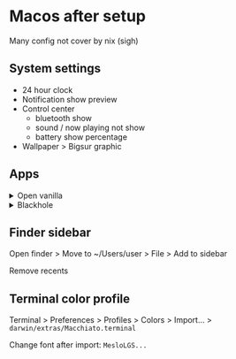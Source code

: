 # Macos after setup

Many config not cover by nix (sigh) 

## System settings

- 24 hour clock
- Notification show preview
- Control center 
    - bluetooth show
    - sound / now playing not show
    - battery show percentage
- Wallpaper > Bigsur graphic

## Apps

<details>
  <summary>Open vanilla</summary>
  
    System settings > Input method > + > Openvanilla
</details>

<details>
  <summary>Blackhole</summary>

    1. Install Blackhole audio plugin.

    2. Open audio midi app

    3. Make a new aggregate device

    4. Add blackhole input and your mic (let’s say your MacBook mic)

    5. Make a new multi output

    6. Add blackhole and your speaker (macs speaker)

    7. Quit the Audio MIDI app

    8. Cmd click on sound module in control center and change output and input to the new output and input we just made.
</details>

## Finder sidebar

Open finder > Move to ~/Users/user > File > Add to sidebar

Remove recents

## Terminal color profile

Terminal > Preferences > Profiles > Colors > Import... > `darwin/extras/Macchiato.terminal`

Change font after import: `MesloLGS...`